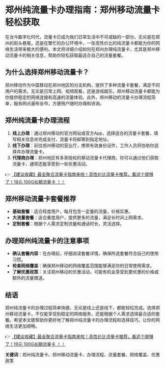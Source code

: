 # 郑州纯流量卡办理指南：郑州移动流量卡轻松获取

在当今数字化时代，流量卡已成为我们日常生活中不可或缺的一部分。无论是在郑州的街头巷尾，还是在繁忙的办公环境中，一张高性价比的纯流量卡都能为你的网络生活带来极大的便利。本文将详细介绍如何在郑州办理纯流量卡，尤其是郑州移动流量卡的相关信息，帮助你轻松获取最适合自己的流量套餐。

## 为什么选择郑州移动流量卡？

郑州移动作为中国移动在郑州地区的分支机构，提供了多种流量卡套餐，满足不同用户的需求。无论是日常上网、视频观看，还是游戏娱乐，郑州移动流量卡都能为你提供稳定的网络连接和高速的流量体验。此外，郑州移动的流量卡办理流程简单，服务网点遍布全市，方便用户随时办理和咨询。

## 郑州纯流量卡办理流程

1. **线上办理**：通过郑州移动的官方网站或官方App，选择适合的流量卡套餐，填写相关信息并完成支付，流量卡将邮寄到指定地址。
2. **线下办理**：前往郑州移动的营业厅，携带有效身份证件，工作人员将协助你选择并办理流量卡。
3. **代理商办理**：郑州地区有多家授权的移动流量卡代理商，你可以通过他们获取流量卡，通常还能享受到一些优惠活动。

👉 [【建议收藏】最全聚合流量卡指南来啦！高性价比流量卡推荐，看这个就够了！19元 100G长期流量卡 ！！](https://bit.ly/Liuliangka)

## 郑州移动流量卡套餐推荐

- **基础套餐**：适合轻度用户，每月包含一定量的流量，价格实惠。
- **大流量套餐**：适合重度用户，提供更多的流量，满足长时间上网需求。
- **定制套餐**：根据个人需求定制流量和通话时长，灵活选择。

## 办理郑州纯流量卡的注意事项

- **确认套餐内容**：在办理前，仔细阅读套餐详情，确保所选套餐符合自己的使用习惯。
- **检查网络覆盖**：确保郑州移动的网络覆盖范围能够满足你的日常使用需求。
- **了解优惠政策**：关注郑州移动的优惠活动，可能有机会享受到更优惠的价格或额外的流量赠送。

## 结语

郑州纯流量卡的办理过程简单快捷，无论是线上还是线下，都能轻松完成。选择郑州移动流量卡，不仅能享受到稳定的网络服务，还能根据个人需求选择最合适的套餐。希望本文能帮助你更好地了解郑州纯流量卡的办理流程和选择技巧，让你的网络生活更加顺畅。

👉 [【建议收藏】最全聚合流量卡指南来啦！高性价比流量卡推荐，看这个就够了！19元 100G长期流量卡 ！！](https://bit.ly/Liuliangka)

**关键词**：郑州纯流量卡、郑州移动流量卡、办理流程、流量套餐、网络覆盖、优惠政策